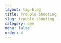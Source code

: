 ```yaml
---
layout: tag-blog
title: Trouble Shooting
slug: trouble-shooting
category: dev
menu: false
order: 4
---
```

